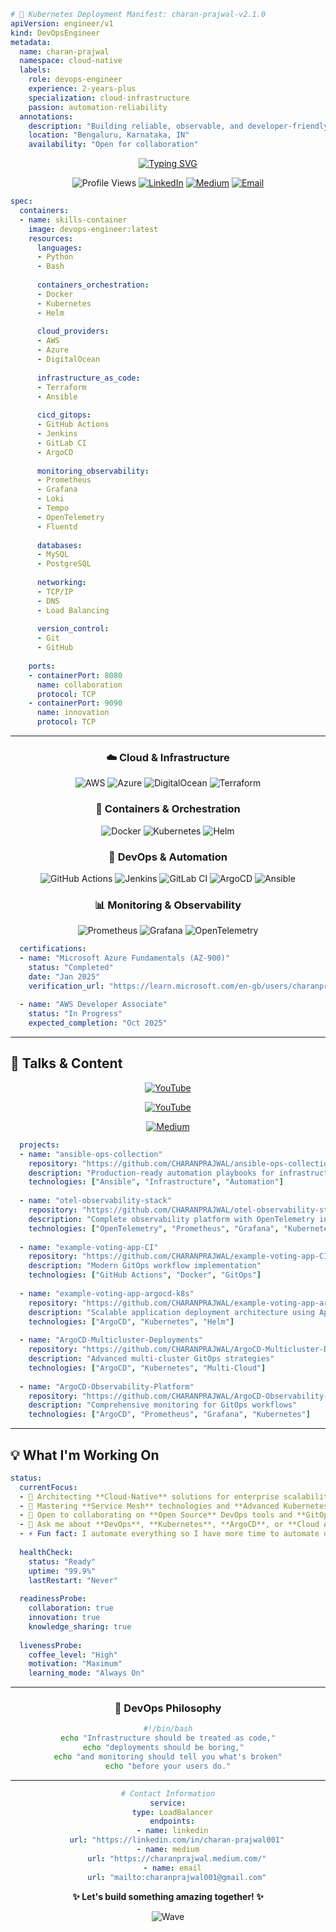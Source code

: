 ```yaml
# 🚀 Kubernetes Deployment Manifest: charan-prajwal-v2.1.0
apiVersion: engineer/v1
kind: DevOpsEngineer
metadata:
  name: charan-prajwal
  namespace: cloud-native
  labels:
    role: devops-engineer
    experience: 2-years-plus
    specialization: cloud-infrastructure
    passion: automation-reliability
  annotations:
    description: "Building reliable, observable, and developer-friendly systems"
    location: "Bengaluru, Karnataka, IN"
    availability: "Open for collaboration"
```

<div align="center">

[![Typing SVG](https://readme-typing-svg.herokuapp.com?font=Fira+Code&pause=1000&color=36BCF7&center=true&vCenter=true&width=435&lines=DevOps+Engineer;Cloud+Engineer;Cloud+Native+Enthusiast)](https://git.io/typing-svg)

</div>

<div align="center">

![Profile Views](https://komarev.com/ghpvc/?username=CHARANPRAJWAL&color=36BCF7&style=flat-square&label=Profile+Views)
[![LinkedIn](https://img.shields.io/badge/-LinkedIn-0077B5?style=flat-square&logo=linkedin&logoColor=white)](https://linkedin.com/in/charan-prajwal001)
[![Medium](https://img.shields.io/badge/-Medium-12100E?style=flat-square&logo=medium&logoColor=white)](https://charanprajwal.medium.com/)
[![Email](https://img.shields.io/badge/-Email-D14836?style=flat-square&logo=gmail&logoColor=white)](mailto:charanprajwal001@gmail.com)

</div>

```yaml
spec:
  containers:
  - name: skills-container
    image: devops-engineer:latest
    resources:
      languages:
      - Python
      - Bash
      
      containers_orchestration:
      - Docker
      - Kubernetes  
      - Helm
      
      cloud_providers:
      - AWS
      - Azure
      - DigitalOcean
      
      infrastructure_as_code:
      - Terraform
      - Ansible
      
      cicd_gitops:
      - GitHub Actions
      - Jenkins
      - GitLab CI
      - ArgoCD
      
      monitoring_observability:
      - Prometheus
      - Grafana
      - Loki
      - Tempo
      - OpenTelemetry
      - Fluentd
      
      databases:
      - MySQL
      - PostgreSQL
      
      networking:
      - TCP/IP
      - DNS
      - Load Balancing
      
      version_control:
      - Git
      - GitHub
    
    ports:
    - containerPort: 8080
      name: collaboration
      protocol: TCP
    - containerPort: 9090
      name: innovation
      protocol: TCP
```

---

<div align="center">

### ☁️ Cloud & Infrastructure
![AWS](https://img.shields.io/badge/AWS-232F3E?style=for-the-badge&logo=amazon-aws&logoColor=white)
![Azure](https://img.shields.io/badge/Azure-0078D4?style=for-the-badge&logo=microsoft-azure&logoColor=white)
![DigitalOcean](https://img.shields.io/badge/DigitalOcean-0080FF?style=for-the-badge&logo=digitalocean&logoColor=white)
![Terraform](https://img.shields.io/badge/Terraform-623CE4?style=for-the-badge&logo=terraform&logoColor=white)

### 🐳 Containers & Orchestration
![Docker](https://img.shields.io/badge/Docker-2496ED?style=for-the-badge&logo=docker&logoColor=white)
![Kubernetes](https://img.shields.io/badge/Kubernetes-326CE5?style=for-the-badge&logo=kubernetes&logoColor=white)
![Helm](https://img.shields.io/badge/Helm-0F1689?style=for-the-badge&logo=helm&logoColor=white)

### 🔧 DevOps & Automation
![GitHub Actions](https://img.shields.io/badge/GitHub_Actions-2088FF?style=for-the-badge&logo=github-actions&logoColor=white)
![Jenkins](https://img.shields.io/badge/Jenkins-D24939?style=for-the-badge&logo=jenkins&logoColor=white)
![GitLab CI](https://img.shields.io/badge/GitLab_CI-FCA326?style=for-the-badge&logo=gitlab&logoColor=white)
![ArgoCD](https://img.shields.io/badge/ArgoCD-EF7B4D?style=for-the-badge&logo=argo&logoColor=white)
![Ansible](https://img.shields.io/badge/Ansible-EE0000?style=for-the-badge&logo=ansible&logoColor=white)

### 📊 Monitoring & Observability
![Prometheus](https://img.shields.io/badge/Prometheus-E6522C?style=for-the-badge&logo=prometheus&logoColor=white)
![Grafana](https://img.shields.io/badge/Grafana-F46800?style=for-the-badge&logo=grafana&logoColor=white)
![OpenTelemetry](https://img.shields.io/badge/OpenTelemetry-3D348B?style=for-the-badge&logo=opentelemetry&logoColor=white)

</div>

```yaml
  certifications:
  - name: "Microsoft Azure Fundamentals (AZ-900)"
    status: "Completed"
    date: "Jan 2025"
    verification_url: "https://learn.microsoft.com/en-gb/users/charanprajwal-8277/credentials/7a0af9054372f19f"
    
  - name: "AWS Developer Associate"
    status: "In Progress"
    expected_completion: "Oct 2025"
```

---

## 🎤 Talks & Content

<div align="center">

[![YouTube](https://img.shields.io/badge/📺_ArgoCD_GitOps_on_Kubernetes-FF0000?style=for-the-badge&logo=youtube&logoColor=white)](https://youtu.be/qfa3comzEXU?si=ttDNbBkgGoiHXxuF)

[![YouTube](https://img.shields.io/badge/📺_ArgoCD_Advanced_GitOps_Strategies_Part_2-FF0000?style=for-the-badge&logo=youtube&logoColor=white)](https://www.youtube.com/watch?v=HC9L3za7ssY)

[![Medium](https://img.shields.io/badge/📝_DevOps_Articles-12100E?style=for-the-badge&logo=medium&logoColor=white)](https://charanprajwal.medium.com/)

</div>

```yaml
  projects:
  - name: "ansible-ops-collection"
    repository: "https://github.com/CHARANPRAJWAL/ansible-ops-collection"
    description: "Production-ready automation playbooks for infrastructure management"
    technologies: ["Ansible", "Infrastructure", "Automation"]
    
  - name: "otel-observability-stack" 
    repository: "https://github.com/CHARANPRAJWAL/otel-observability-stack"
    description: "Complete observability platform with OpenTelemetry integration"
    technologies: ["OpenTelemetry", "Prometheus", "Grafana", "Kubernetes"]
    
  - name: "example-voting-app-CI"
    repository: "https://github.com/CHARANPRAJWAL/example-voting-app-CI"
    description: "Modern GitOps workflow implementation"
    technologies: ["GitHub Actions", "Docker", "GitOps"]
    
  - name: "example-voting-app-argocd-k8s"
    repository: "https://github.com/CHARANPRAJWAL/example-voting-app-argocd-k8s"
    description: "Scalable application deployment architecture using App of Apps pattern"
    technologies: ["ArgoCD", "Kubernetes", "Helm"]
    
  - name: "ArgoCD-Multicluster-Deployments"
    repository: "https://github.com/CHARANPRAJWAL/ArgoCD-Multicluster-Deployments"
    description: "Advanced multi-cluster GitOps strategies"
    technologies: ["ArgoCD", "Kubernetes", "Multi-Cloud"]
    
  - name: "ArgoCD-Observability-Platform"
    repository: "https://github.com/CHARANPRAJWAL/ArgoCD-Observability-Platform"
    description: "Comprehensive monitoring for GitOps workflows"
    technologies: ["ArgoCD", "Prometheus", "Grafana", "Kubernetes"]
```

---

## 💡 What I'm Working On

```yaml
status:
  currentFocus:
  - 🔭 Architecting **Cloud-Native** solutions for enterprise scalability
  - 🌱 Mastering **Service Mesh** technologies and **Advanced Kubernetes** patterns  
  - 👯 Open to collaborating on **Open Source** DevOps tools and **GitOps** innovations
  - 💬 Ask me about **DevOps**, **Kubernetes**, **ArgoCD**, or **Cloud Architecture**
  - ⚡ Fun fact: I automate everything so I have more time to automate other things!
  
  healthCheck:
    status: "Ready"
    uptime: "99.9%"
    lastRestart: "Never"
    
  readinessProbe:
    collaboration: true
    innovation: true
    knowledge_sharing: true
    
  livenessProbe:
    coffee_level: "High"
    motivation: "Maximum"
    learning_mode: "Always On"
```

---

<div align="center">

### 💭 DevOps Philosophy

```bash
#!/bin/bash
echo "Infrastructure should be treated as code,"
echo "deployments should be boring,"  
echo "and monitoring should tell you what's broken"
echo "before your users do."
```

---

```yaml
# Contact Information
service:
  type: LoadBalancer
  endpoints:
  - name: linkedin
    url: "https://linkedin.com/in/charan-prajwal001"
  - name: medium  
    url: "https://charanprajwal.medium.com/"
  - name: email
    url: "mailto:charanprajwal001@gmail.com"
```

**✨ Let's build something amazing together! ✨**

![Wave](https://raw.githubusercontent.com/MartinHeinz/MartinHeinz/master/wave.gif) 

</div>
